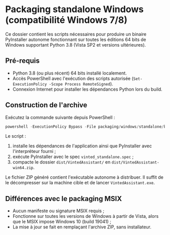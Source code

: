 # Packaging standalone Windows (compatibilité Windows 7/8)

Ce dossier contient les scripts nécessaires pour produire un binaire PyInstaller autonome fonctionnant sur toutes les éditions 64 bits de Windows supportant Python 3.8 (Vista SP2 et versions ultérieures).

## Pré-requis

- Python 3.8 (ou plus récent) 64 bits installé localement.
- Accès PowerShell avec l'exécution des scripts autorisée (`Set-ExecutionPolicy -Scope Process RemoteSigned`).
- Connexion Internet pour installer les dépendances Python lors du build.

## Construction de l'archive

Exécutez la commande suivante depuis PowerShell :

```powershell
powershell -ExecutionPolicy Bypass -File packaging/windows/standalone/build.ps1 -PythonPath "C:\\Python38\\python.exe"
```

Le script :

1. installe les dépendances de l'application ainsi que PyInstaller avec l'interpréteur fourni ;
2. exécute PyInstaller avec le spec `vinted_standalone.spec` ;
3. compacte le dossier `dist/VintedAssistant/` en `dist/VintedAssistant-win64.zip`.

Le fichier ZIP généré contient l'exécutable autonome à distribuer. Il suffit de le décompresser sur la machine cible et de lancer `VintedAssistant.exe`.

## Différences avec le packaging MSIX

- Aucun manifeste ou signature MSIX requis ;
- Fonctionne sur toutes les versions de Windows à partir de Vista, alors que le MSIX impose Windows 10 (build 19041) ;
- La mise à jour se fait en remplaçant l'archive ZIP, sans installateur.
